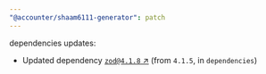 ```yaml
---
"@accounter/shaam6111-generator": patch
---
```

dependencies updates:
  - Updated dependency [`zod@4.1.8` ↗︎](https://www.npmjs.com/package/zod/v/4.1.8) (from `4.1.5`, in `dependencies`)
